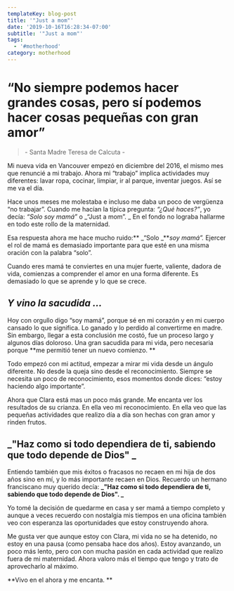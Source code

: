 ```yaml
---
templateKey: blog-post
title: '"Just a mom"'
date: '2019-10-16T16:28:34-07:00'
subtitle: '"Just a mom"'
tags:
  - '#motherhood'
category: motherhood
---
```

# “No siempre podemos hacer grandes cosas, pero sí podemos hacer cosas pequeñas con gran amor”

> \- Santa Madre Teresa de Calcuta -

Mi nueva vida en Vancouver empezó en diciembre del 2016, el mismo mes que renuncié a mi trabajo. Ahora mi “trabajo” implica actividades muy diferentes: lavar ropa, cocinar, limpiar, ir al parque, inventar juegos. Así se me va el día.

Hace unos meses me molestaba e incluso me daba un poco de vergüenza “no trabajar”. Cuando me hacían la típica pregunta: _“¿Qué haces?”_, yo decía: _“Solo soy mamá”_ o _“Just a mom”. _ En el fondo no lograba hallarme en todo este rollo de la maternidad. 

Esa respuesta ahora me hace mucho ruido:** _“Solo _**_soy mamá”._  Ejercer el rol de mamá es demasiado importante para que esté en una misma oración con la palabra “solo”.

Cuando eres mamá te conviertes en una mujer fuerte, valiente, dadora de vida, comienzas a comprender el amor en una forma diferente. Es demasiado lo que se aprende y lo que se crece. 

## _Y vino la sacudida ..._

Hoy con orgullo digo “soy mamá”, porque sé en mi corazón y en mi cuerpo cansado lo que significa. Lo ganado y lo perdido al convertirme en madre. Sin embargo, llegar a esta conclusión me costó, fue un proceso largo y algunos días doloroso. Una gran sacudida para mi vida, pero necesaria porque **me permitió tener un nuevo comienzo. **

Todo empezó con mi actitud, empezar a mirar mi vida desde un ángulo diferente. No desde la queja sino desde el reconocimiento. Siempre se necesita un poco de reconocimiento, esos momentos donde dices: “estoy haciendo algo importante”. 

Ahora que Clara está mas un poco más grande. Me encanta ver los resultados de su crianza. En ella veo mi reconocimiento. En ella veo que las pequeñas actividades que realizo día a día son hechas con gran amor y rinden frutos. 

## _"Haz como si todo dependiera de ti, sabiendo que todo depende de Dios" _

Entiendo también que mis éxitos o fracasos no recaen en mi hija de dos años sino en mí, y lo más importante recaen en Dios. Recuerdo un hermano franciscano muy querido decía: **_"Haz como si todo dependiera de ti, sabiendo que todo depende de Dios".  _**

Yo tomé la decisión de quedarme en casa y ser mamá a tiempo completo y aunque a veces recuerdo con nostalgia mis tiempos en una oficina también veo con esperanza las oportunidades que estoy construyendo ahora. 

Me gusta ver que aunque estoy con Clara, mi vida no se ha detenido, no estoy en una pausa (como pensaba hace dos años). Estoy avanzando,  un poco más lento, pero con con mucha pasión en cada actividad que realizo fuera de mi maternidad. Ahora valoro más el tiempo que tengo y trato de aprovecharlo al máximo. 

**Vivo en el ahora y me encanta. **

#
